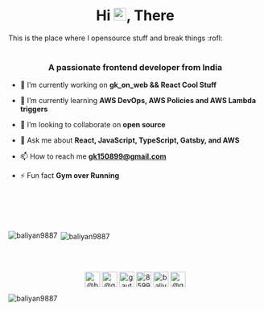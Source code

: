 <h1 align="center">Hi <img src="https://media.giphy.com/media/hvRJCLFzcasrR4ia7z/giphy.gif" width="25px">, There</h1>
This is the place where I opensource stuff and break things :rofl:
<br/>
<br/>
<h3 align="center">A passionate frontend developer from India</h3>

- 🔭 I’m currently working on **gk_on_web && React Cool Stuff**

- 🌱 I’m currently learning **AWS DevOps, AWS Policies and AWS Lambda triggers**

- 👯 I’m looking to collaborate on **open source**

- 💬 Ask me about **React, JavaScript, TypeScript, Gatsby, and AWS**

- 📫 How to reach me **gk150899@gmail.com**

- ⚡ Fun fact **Gym over Running**

<br/>
<br/>



<br/>
<br/>
<p><img align="left" src="https://github-readme-stats.vercel.app/api/top-langs/?username=baliyan9887" alt="baliyan9887" /></p>
<p>&nbsp;<img align="center" src="https://github-readme-stats.vercel.app/api?username=baliyan9887&count_private=true&show_icons=true&theme=gradient" alt="baliyan9887" /></p>

<br />
<br />

<p align="center">
<a href="https://codepen.io/baliyan9887" target="blank"><img align="center" src="https://cdn.jsdelivr.net/npm/simple-icons@3.0.1/icons/codepen.svg" alt="@baliyan9887" height="30" width="30" /></a>
<a href="https://twitter.com/@gautambaliyanx" target="blank"><img align="center" src="https://cdn.jsdelivr.net/npm/simple-icons@3.0.1/icons/twitter.svg" alt="@gautambaliyanx" height="30" width="30" /></a>
<a href="https://linkedin.com/in/gautam-baliyan-28345a163" target="blank"><img align="center" src="https://cdn.jsdelivr.net/npm/simple-icons@3.0.1/icons/linkedin.svg" alt="gautambaliyanx" height="30" width="30" /></a>
<a href="https://stackoverflow.com/users/8599216" target="blank"><img align="center" src="https://cdn.jsdelivr.net/npm/simple-icons@3.0.1/icons/stackoverflow.svg" alt="8599216" height="30" width="30" /></a>
<a href="https://instagram.com/baliyangk" target="blank"><img align="center" src="https://cdn.jsdelivr.net/npm/simple-icons@3.0.1/icons/instagram.svg" alt="baliyangk" height="30" width="30" /></a>
<a href="https://medium.com/@gk150899" target="blank"><img align="center" src="https://cdn.jsdelivr.net/npm/simple-icons@3.0.1/icons/medium.svg" alt="@gk150899" height="30" width="30" /></a>
</p>



<p align="left"> <img src="https://komarev.com/ghpvc/?username=baliyan9887" alt="baliyan9887" /> </p>

<!--
**baliyan9887/baliyan9887** is a ✨ _special_ ✨ repository because its `README.md` (this file) appears on your GitHub profile.

Here are some ideas to get you started:

- 🔭 I’m currently working on ...
- 🌱 I’m currently learning ...
- 👯 I’m looking to collaborate on ...
- 🤔 I’m looking for help with ...
- 💬 Ask me about ...
- 📫 How to reach me: ...
- 😄 Pronouns: ...
- ⚡ Fun fact: ...
-->
